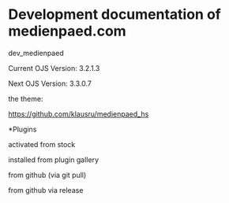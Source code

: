 # Development documentation of medienpaed.com
dev_medienpaed

Current OJS Version: 3.2.1.3

Next OJS Version: 3.3.0.7


the theme:

https://github.com/klausru/medienpaed_hs



*Plugins

activated from stock


installed from plugin gallery


from github (via git pull)


from github via release
